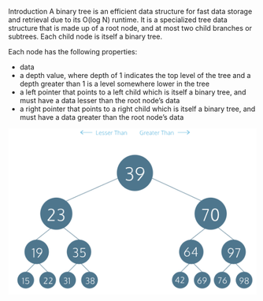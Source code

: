 Introduction
A binary tree is an efficient data structure for fast data storage and retrieval due to its O(log N) runtime. It is a specialized tree data structure that is made up of a root node, and at most two child branches or subtrees. Each child node is itself a binary tree.

Each node has the following properties:

- data
- a depth value, where depth of 1 indicates the top level of the tree and a depth greater than 1 is a level somewhere lower in the tree
- a left pointer that points to a left child which is itself a binary tree, and must have a data lesser than the root node’s data
- a right pointer that points to a right child which is itself a binary tree, and must have a data greater than the root node’s data

![Binary Search Tree](binary-search-tree.png)
